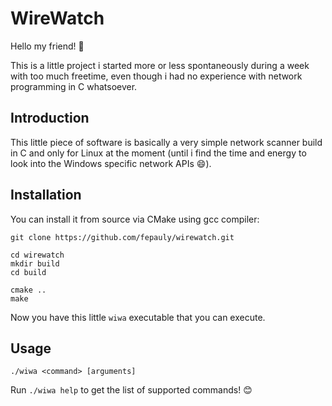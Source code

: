 # WireWatch

Hello my friend! :wave:

This is a little project i started more or less spontaneously during a week with too much freetime, even though i had no experience with network programming in C whatsoever.

## Introduction

This little piece of software is basically a very simple network scanner build in C and only for Linux at the moment (until i find the time and energy to look into the Windows specific network APIs :smile:).

## Installation

You can install it from source via CMake using gcc compiler:

```
git clone https://github.com/fepauly/wirewatch.git

cd wirewatch
mkdir build
cd build

cmake ..
make
```

Now you have this little `wiwa` executable that you can execute.

## Usage

```
./wiwa <command> [arguments]
```

Run `./wiwa help` to get the list of supported commands! :blush:

